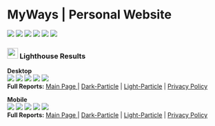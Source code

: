 # MyWays | Personal Website 
<a href="https://github.com/sitdisch/sitdisch.github.io/actions?query=workflow%3ACodeQL" title="Explore it" target="_blank"><img src="https://img.shields.io/github/workflow/status/sitdisch/sitdisch.github.io/CodeQL?logo=github&label=CodeQL" /></a>
<a href="https://github.com/sitdisch/sitdisch.github.io/deployments/activity_log?environment=github-pages" title="Explore it" target="_blank"><img src="https://img.shields.io/github/deployments/sitdisch/sitdisch.github.io/github-pages?logo=github&label=State" /></a>
<img src="https://img.shields.io/github/checks-status/sitdisch/sitdisch.github.io/master?logo=github&label=Checks" />
<a title="Check it out" target="_blank" href="https://sitdisch.github.io"><img src="https://img.shields.io/website?url=https%3A%2F%2Fsitdisch.github.io&label=Website" /></a>
<a title="Check it out" target="_blank" href="https://observatory.mozilla.org/analyze/sitdisch.github.io?third-party=false"><img src="https://img.shields.io/mozilla-observatory/grade/sitdisch.github.io?logo=mozilla&label=Observatory" /></a>
<img src="https://img.shields.io/github/repo-size/sitdisch/sitdisch.github.io?label=RepoSize" />

### <img src="https://raw.githubusercontent.com/GoogleChrome/lighthouse/master/assets/lighthouse-logo.svg" width="25"/> Lighthouse Results

<b>Desktop</b><br>
<img src="https://raw.githubusercontent.com/sitdisch/cloud/master/lighthouse-results/sitdisch/desktop/lighthouse_performance.svg" />
<img src="https://raw.githubusercontent.com/sitdisch/cloud/master/lighthouse-results/sitdisch/desktop/lighthouse_accessibility.svg" />
<img src="https://raw.githubusercontent.com/sitdisch/cloud/master/lighthouse-results/sitdisch/desktop/lighthouse_best-practices.svg" />
<img src="https://raw.githubusercontent.com/sitdisch/cloud/master/lighthouse-results/sitdisch/desktop/lighthouse_seo.svg" />
<img src="https://raw.githubusercontent.com/sitdisch/cloud/master/lighthouse-results/sitdisch/desktop/lighthouse_pwa.svg" /><br>
<b>Full Reports:</b> <a href="https://htmlpreview.github.io/?https://raw.githubusercontent.com/sitdisch/cloud/master/lighthouse-results/sitdisch/desktop/sitdisch_github_io.html" title="Check it out" target="_blank">Main Page </a> | <a href="https://htmlpreview.github.io/?https://raw.githubusercontent.com/sitdisch/cloud/master/lighthouse-results/sitdisch/desktop/sitdisch_github_io_mythemeway_2020_11_01_dark_particle_html.html" title="Check it out" target="_blank">Dark-Particle</a> | <a href="https://htmlpreview.github.io/?https://raw.githubusercontent.com/sitdisch/cloud/master/lighthouse-results/sitdisch/desktop/sitdisch_github_io_mythemeway_2020_11_01_light_particle_html.html" title="Check it out" target="_blank">Light-Particle</a> | <a href="https://htmlpreview.github.io/?https://raw.githubusercontent.com/sitdisch/cloud/master/lighthouse-results/sitdisch/desktop/sitdisch_github_io_privacy_policy_html.html" title="Check it out" target="_blank">Privacy Policy</a>

<b>Mobile</b><br>
<img src="https://raw.githubusercontent.com/sitdisch/cloud/master/lighthouse-results/sitdisch/mobile/lighthouse_performance.svg" />
<img src="https://raw.githubusercontent.com/sitdisch/cloud/master/lighthouse-results/sitdisch/mobile/lighthouse_accessibility.svg" />
<img src="https://raw.githubusercontent.com/sitdisch/cloud/master/lighthouse-results/sitdisch/mobile/lighthouse_best-practices.svg" />
<img src="https://raw.githubusercontent.com/sitdisch/cloud/master/lighthouse-results/sitdisch/mobile/lighthouse_seo.svg" />
<img src="https://raw.githubusercontent.com/sitdisch/cloud/master/lighthouse-results/sitdisch/mobile/lighthouse_pwa.svg" /><br>
<b>Full Reports:</b> <a href="https://htmlpreview.github.io/?https://raw.githubusercontent.com/sitdisch/cloud/master/lighthouse-results/sitdisch/mobile/sitdisch_github_io.html" title="Check it out" target="_blank">Main Page </a> | <a href="https://htmlpreview.github.io/?https://raw.githubusercontent.com/sitdisch/cloud/master/lighthouse-results/sitdisch/mobile/sitdisch_github_io_mythemeway_2020_11_01_dark_particle_html.html" title="Check it out" target="_blank">Dark-Particle</a> | <a href="https://htmlpreview.github.io/?https://raw.githubusercontent.com/sitdisch/cloud/master/lighthouse-results/sitdisch/mobile/sitdisch_github_io_mythemeway_2020_11_01_light_particle_html.html" title="Check it out" target="_blank">Light-Particle</a> | <a href="https://htmlpreview.github.io/?https://raw.githubusercontent.com/sitdisch/cloud/master/lighthouse-results/sitdisch/mobile/sitdisch_github_io_privacy_policy_html.html" title="Check it out" target="_blank">Privacy Policy</a>
